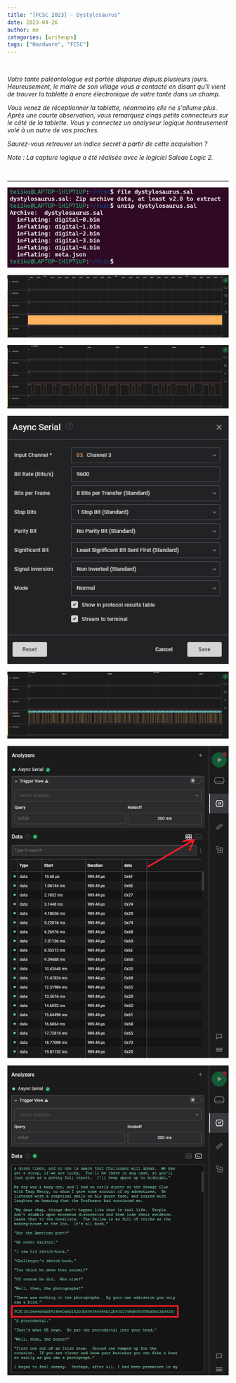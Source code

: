 ```yaml
---
title: "[FCSC 2023] - Dystylosaurus"
date: 2023-04-26
author: me
categories: [writeups]
tags: ["Hardware", "FCSC"]
---
```


<link rel="stylesheet" href="https://cdnjs.cloudflare.com/ajax/libs/font-awesome/5.15.2/css/all.min.css">
<link rel="stylesheet" href="/assets/css/lil-bootstrap.css">
<script src="https://code.jquery.com/jquery-3.6.0.min.js"></script>

<br>

*Votre tante paléontologue est portée disparue depuis plusieurs jours. Heureusement, le maire de son village vous a contacté en disant qu'il vient de trouver la tablette à encre électronique de votre tante dans un champ.*

*Vous venez de réceptionner la tablette, néanmoins elle ne s'allume plus. Après une courte observation, vous remarquez cinqs petits connecteurs sur le côté de la tablette. Vous y connectez un analyseur logique honteusement volé à un autre de vos proches.*

*Saurez-vous retrouver un indice secret à partir de cette acquisition ?*

*Note : La capture logique a été réalisée avec le logiciel Saleae Logic 2.*

<br>

_____________________________________________________

![0](/images/dystylosaurus/step0.png)


![0](/images/dystylosaurus/step1.png)


![0](/images/dystylosaurus/step2.png)


![0](/images/dystylosaurus/step3.png)


![0](/images/dystylosaurus/step4.png)


![0](/images/dystylosaurus/step5.png)


![0](/images/dystylosaurus/step6.png)




